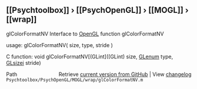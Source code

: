 ## [[Psychtoolbox]] &#8250; [[PsychOpenGL]] &#8250; [[MOGL]] &#8250; [[wrap]]

glColorFormatNV  Interface to [OpenGL](OpenGL) function glColorFormatNV  
  
usage:  glColorFormatNV( size, type, stride )  
  
C function:  void glColorFormatNV[(GLint]((GLint) size, [GLenum](GLenum) type, [GLsizei](GLsizei) stride)  




<div class="code_header" style="text-align:right;">
  <span style="float:left;">Path&nbsp;&nbsp;</span> <span class="counter">Retrieve <a href=
  "https://raw.github.com/Psychtoolbox-3/Psychtoolbox-3/beta/Psychtoolbox/PsychOpenGL/MOGL/wrap/glColorFormatNV.m">current version from GitHub</a> | View <a href=
  "https://github.com/Psychtoolbox-3/Psychtoolbox-3/commits/beta/Psychtoolbox/PsychOpenGL/MOGL/wrap/glColorFormatNV.m">changelog</a></span>
</div>
<div class="code">
  <code>Psychtoolbox/PsychOpenGL/MOGL/wrap/glColorFormatNV.m</code>
</div>

